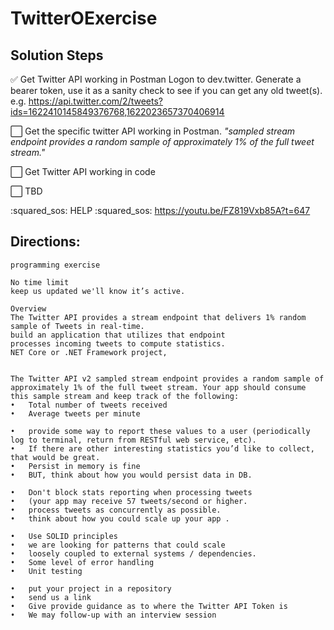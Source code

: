# TwitterOExercise

## Solution Steps

:white_check_mark: Get Twitter API working in Postman
  Logon to dev.twitter.  Generate a bearer token, use it as a sanity check to see if you can get any old tweet(s).
  e.g. https://api.twitter.com/2/tweets?ids=1622410145849376768,1622023657370406914

:white_large_square: Get the specific twitter API working in Postman. 
  *"sampled stream endpoint provides a random sample of approximately 1% of the full tweet stream."*



:white_large_square: Get Twitter API working in code

:white_large_square: TBD




:squared_sos: HELP  :squared_sos:
https://youtu.be/FZ819Vxb85A?t=647




## Directions:

```
programming exercise 

No time limit
keep us updated we'll know it’s active. 
 
Overview 
The Twitter API provides a stream endpoint that delivers 1% random sample of Tweets in real-time. 
build an application that utilizes that endpoint
processes incoming tweets to compute statistics.
NET Core or .NET Framework project, 

 
The Twitter API v2 sampled stream endpoint provides a random sample of approximately 1% of the full tweet stream. Your app should consume this sample stream and keep track of the following: 
•	Total number of tweets received  
•	Average tweets per minute 
 
•	provide some way to report these values to a user (periodically log to terminal, return from RESTful web service, etc). 
•	If there are other interesting statistics you’d like to collect, that would be great. 
•	Persist in memory is fine
•	BUT, think about how you would persist data in DB. 
 
•	Don't block stats reporting when processing tweets
•	(your app may receive 57 tweets/second or higher.
•	process tweets as concurrently as possible.
•	think about how you could scale up your app . 
 
•	Use SOLID principles
•	we are looking for patterns that could scale
•	loosely coupled to external systems / dependencies.
•	Some level of error handling
•	Unit testing
 
•	put your project in a repository 
•	send us a link
•	Give provide guidance as to where the Twitter API Token is
•	We may follow-up with an interview session
 
```
 

